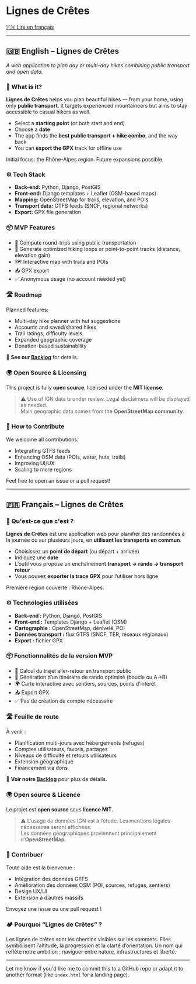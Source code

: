 # Lignes de Crêtes

[🇫🇷 Lire en français](#-français--lignes-de-crêtes)

---

## 🇬🇧 English – Lignes de Crêtes

_A web application to plan day or multi-day hikes combining public transport and open data._

### 🌄 What is it?

**Lignes de Crêtes** helps you plan beautiful hikes — from your home, using only **public transport**. It targets experienced mountaineers but aims to stay accessible to casual hikers as well.

- Select a **starting point** (or both start and end)
- Choose a **date**
- The app finds the **best public transport + hike combo**, and the way back
- You can **export the GPX** track for offline use

Initial focus: the Rhône-Alpes region. Future expansions possible.

### ⚙️ Tech Stack

- **Back-end:** Python, Django, PostGIS  
- **Front-end:** Django templates + Leaflet (OSM-based maps)  
- **Mapping:** OpenStreetMap for trails, elevation, and POIs  
- **Transport data:** GTFS feeds (SNCF, regional networks)  
- **Export:** GPX file generation  

### 📦 MVP Features

- 🚆 Compute round-trips using public transportation  
- 🥾 Generate optimized hiking loops or point-to-point tracks (distance, elevation gain)  
- 🗺️ Interactive map with trails and POIs  
- 📤 GPX export  
- ✅ Anonymous usage (no account needed yet)  

### 🛣 Roadmap

Planned features:

- Multi-day hike planner with hut suggestions  
- Accounts and saved/shared hikes  
- Trail ratings, difficulty levels  
- Expanded geographic coverage  
- Donation-based sustainability  

📍 **See our [Backlog](https://github.com/aangelot/Lignes-de-cretes/projects?query=is%3Aopen)** for details.

### 🌍 Open Source & Licensing

This project is fully **open source**, licensed under the **MIT license**.

> ⚠️ Use of IGN data is under review. Legal disclaimers will be displayed as needed.  
> Main geographic data comes from the **OpenStreetMap community**.

### 🤝 How to Contribute

We welcome all contributions:

- Integrating GTFS feeds  
- Enhancing OSM data (POIs, water, huts, trails)  
- Improving UI/UX  
- Scaling to more regions  

Feel free to open an issue or a pull request!

---

## 🇫🇷 Français – Lignes de Crêtes

### 🌄 Qu'est-ce que c'est ?

**Lignes de Crêtes** est une application web pour planifier des randonnées à la journée ou sur plusieurs jours, en **utilisant les transports en commun**.

- Choisissez un **point de départ** (ou départ + arrivée)
- Indiquez une **date**
- L’outil vous propose un enchaînement **transport → rando → transport retour**
- Vous pouvez **exporter la trace GPX** pour l’utiliser hors ligne

Première région couverte : Rhône-Alpes.

### ⚙️ Technologies utilisées

- **Back-end :** Python, Django, PostGIS  
- **Front-end :** Templates Django + Leaflet (OSM)  
- **Cartographie :** OpenStreetMap, dénivelé, POI  
- **Données transport :** flux GTFS (SNCF, TER, réseaux régionaux)  
- **Export :** fichier GPX  

### 📦 Fonctionnalités de la version MVP

- 🚉 Calcul du trajet aller-retour en transport public  
- 🥾 Génération d’un itinéraire de rando optimisé (boucle ou A→B)  
- 🌍 Carte interactive avec sentiers, sources, points d’intérêt  
- 📤 Export GPX  
- ✅ Pas de création de compte nécessaire  

### 🛣 Feuille de route

À venir :

- Planification multi-jours avec hébergements (refuges)  
- Comptes utilisateurs, favoris, partages  
- Niveaux de difficulté et retours utilisateurs  
- Extension géographique  
- Financement via dons  

📍 **Voir notre [Backlog](https://github.com/aangelot/Lignes-de-cretes/projects?query=is%3Aopen)** pour plus de détails.

### 🌍 Open source & Licence

Le projet est **open source** sous **licence MIT**.

> ⚠️ L’usage de données IGN est à l’étude. Les mentions légales nécessaires seront affichées.  
> Les données géographiques proviennent principalement d’**OpenStreetMap**.

### 🤝 Contribuer

Toute aide est la bienvenue :

- Intégration des données GTFS  
- Amélioration des données OSM (POI, sources, refuges, sentiers)  
- Design UX/UI  
- Extension à d’autres massifs  

Envoyez une issue ou une pull request !

### 🏕 Pourquoi “Lignes de Crêtes” ?

Les lignes de crêtes sont les chemins visibles sur les sommets. Elles symbolisent l’altitude, la progression et la clarté d’orientation. Un nom qui reflète notre ambition : naviguer entre nature, infrastructures et liberté.

---

Let me know if you'd like me to commit this to a GitHub repo or adapt it to another format (like `index.html` for a landing page).
